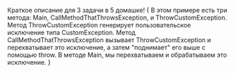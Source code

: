 Краткое описание для 3 задачи в 5 домашке!
{
      В этом примере есть три метода: Main, CallMethodThatThrowsException, и ThrowCustomException. 
      Метод ThrowCustomException генерирует пользовательское исключение типа CustomException. 
      Метод CallMethodThatThrowsException вызывает ThrowCustomException и перехватывает это исключение, а затем "поднимает" его выше с помощью throw. 
      В методе Main, мы перехватываем и обрабатываем это исключение.
}
